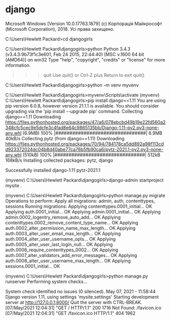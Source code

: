 # django
Microsoft Windows [Version 10.0.17763.1879]
(c) Корпорація Майкрософт (Microsoft Corporation), 2018. Усі права захищено.

C:\Users\Hewlett Packard>cd djangogirls

C:\Users\Hewlett Packard\djangogirls>python
Python 3.4.3 (v3.4.3:9b73f1c3e601, Feb 24 2015, 22:44:40) [MSC v.1600 64 bit (AMD64)] on win32
Type "help", "copyright", "credits" or "license" for more information.
>>> quit
Use quit() or Ctrl-Z plus Return to exit
>>> quit()

C:\Users\Hewlett Packard\djangogirls>python -m venv myvenv

C:\Users\Hewlett Packard\djangogirls>myvenv\Scripts\activate
(myvenv) C:\Users\Hewlett Packard\djangogirls>pip install django==1.11
You are using pip version 6.0.8, however version 21.1.1 is available.
You should consider upgrading via the 'pip install --upgrade pip' command.
Collecting django==1.11
  Downloading https://files.pythonhosted.org/packages/47/a6/078ebcbd49b19e22fd560a2348cfc5cec9e5dcfe3c4fad8e64c9865135bb/Django-1.11-py2.py3-none-any.whl (6.9MB)
    100% |################################| 6.9MB 40kB/s
Collecting pytz (from django==1.11)
  Downloading https://files.pythonhosted.org/packages/70/94/784178ca5dd892a98f113cdd923372024dc04b8d40abe77ca76b5fb90ca6/pytz-2021.1-py2.py3-none-any.whl (510kB)
    100% |################################| 512kB 168kB/s
Installing collected packages: pytz, django


Successfully installed django-1.11 pytz-2021.1

(myvenv) C:\Users\Hewlett Packard\djangogirls>django-admin startproject mysite .

(myvenv) C:\Users\Hewlett Packard\djangogirls>python manage.py migrate
Operations to perform:
  Apply all migrations: admin, auth, contenttypes, sessions
Running migrations:
  Applying contenttypes.0001_initial... OK
  Applying auth.0001_initial... OK
  Applying admin.0001_initial... OK
  Applying admin.0002_logentry_remove_auto_add... OK
  Applying contenttypes.0002_remove_content_type_name... OK
  Applying auth.0002_alter_permission_name_max_length... OK
  Applying auth.0003_alter_user_email_max_length... OK
  Applying auth.0004_alter_user_username_opts... OK
  Applying auth.0005_alter_user_last_login_null... OK
  Applying auth.0006_require_contenttypes_0002... OK
  Applying auth.0007_alter_validators_add_error_messages... OK
  Applying auth.0008_alter_user_username_max_length... OK
  Applying sessions.0001_initial... OK

(myvenv) C:\Users\Hewlett Packard\djangogirls>python manage.py runserver
Performing system checks...

System check identified no issues (0 silenced).
May 07, 2021 - 11:58:44
Django version 1.11, using settings 'mysite.settings'
Starting development server at http://127.0.0.1:8000/
Quit the server with CTRL-BREAK.
[07/May/2021 12:04:31] "GET / HTTP/1.1" 200 1716
Not Found: /favicon.ico
[07/May/2021 12:04:31] "GET /favicon.ico HTTP/1.1" 404 1962
